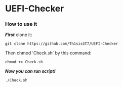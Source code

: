 # UEFI-Checker
### How to use it
***First*** clone it:
```term
git clone https://github.com/Th1sis4T7/UEFI-Checker
```
Then chmod 'Check.sh' by this command:
```term
chmod +x Check.sh
```
***Now you can run script!***
```term
./Check.sh
```
